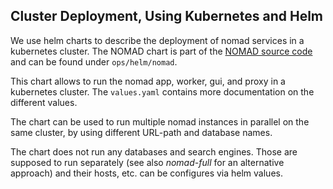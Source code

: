 ## Cluster Deployment, Using Kubernetes and Helm

We use helm charts to describe the deployment of nomad services in a kubernetes cluster.
The NOMAD chart is part of the
[NOMAD source code](https://gitlab.mpcdf.mpg.de/nomad-lab/nomad-FAIR)
and can be found under `ops/helm/nomad`.

This chart allows to run the nomad app, worker, gui, and proxy in a kubernetes cluster.
The `values.yaml` contains more documentation on the different values.

The chart can be used to run multiple nomad instances in parallel on the same cluster,
by using different URL-path and database names.

The chart does not run any databases and search engines. Those are supposed to run
separately (see also *nomad-full* for an alternative approach) and their hosts, etc.
can be configures via helm values.
